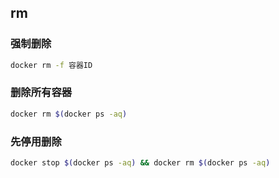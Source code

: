 <!--
 * @Description: 
 * @Version: 1.0
 * @Author: DaLao
 * @Email: dalao@xxx.com
 * @Date: 2022-01-02 21:05:18
 * @LastEditors: DaLao
 * @LastEditTime: 2022-07-03 01:14:21
-->

## rm

### 强制删除

```sh
docker rm -f 容器ID
```

### 删除所有容器

```sh
docker rm $(docker ps -aq)
```

### 先停用删除

```sh
docker stop $(docker ps -aq) && docker rm $(docker ps -aq)
```